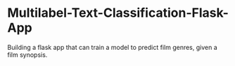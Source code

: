 # Multilabel-Text-Classification-Flask-App
Building a flask app that can train a model to predict film genres, given a film synopsis. 

